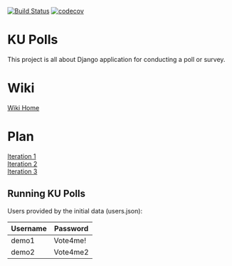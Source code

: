 [![Build Status](https://app.travis-ci.com/abounk/ku-polls.svg?branch=main)](https://app.travis-ci.com/abounk/ku-polls)
[![codecov](https://codecov.io/gh/abounk/ku-polls/branch/main/graph/badge.svg?token=S74WBCEPWS)](https://codecov.io/gh/abounk/ku-polls)

# KU Polls
This project is all about Django application for conducting a poll or survey.    

# Wiki
[Wiki Home](../../wiki/Home)    

# Plan
[Iteration 1](../../wiki/Iteration-1-Plan)    
[Iteration 2](../../wiki/Iteration-2-Plan)  
[Iteration 3](../../wiki/Iteration-3-Plan)

## Running KU Polls

Users provided by the initial data (users.json):

| Username  | Password    |
|-----------|-------------|
| demo1     | Vote4me!    |
| demo2     | Vote4me2    |
